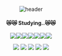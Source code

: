 <div align="center">
    
![header](https://capsule-render.vercel.app/api?type=Venom&text=Jeedoli%20&#128526;&fontColor=FFE4B5&animation=twinkling&color=ADD8E6&fontSize=40&descSize=&height=150)
</div>
<div align="center">
    <h4>😿😿 Studying..😿😿</h4>
    <div style="display: flex; justify-content: center; flex-wrap: wrap;">
        <img src="https://img.shields.io/badge/Python-3776AB?style=for-the-badge&logo=Python&logoColor=white">
        <img src="https://img.shields.io/badge/django-0C4B33?style=for-the-badge&logo=django&logoColor=white">
        <img src="https://img.shields.io/badge/MySQL-4479A1?style=for-the-badge&logo=MySQL&logoColor=white">
        <img src="https://img.shields.io/badge/github-181717?style=for-the-badge&logo=github&logoColor=white">
        <img src="https://img.shields.io/badge/aws-232F3E?style=for-the-badge&logo=aws&logoColor=white">
        <img src="https://img.shields.io/badge/instagram-833AB4?style=for-the-badge&logo=instagram&logoColor=white">
        <img src="https://img.shields.io/badge/discord-7289DA?style=for-the-badge&logo=discord&logoColor=white">
    </div>
</div>


<div align="center">
    
![](http://github-profile-summary-cards.vercel.app/api/cards/profile-details?username=jeedoli&theme=react)
![](http://github-profile-summary-cards.vercel.app/api/cards/repos-per-language?username=jeedoli&theme=react)
![](http://github-profile-summary-cards.vercel.app/api/cards/most-commit-language?username=jeedoli&theme=react)
![](http://github-profile-summary-cards.vercel.app/api/cards/stats?username=jeedoli&theme=react)
![](http://github-profile-summary-cards.vercel.app/api/cards/productive-time?username=jeedoli&theme=react&utcOffset=8)

</div>
